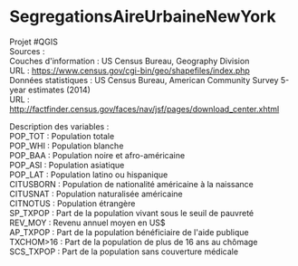 # SegregationsAireUrbaineNewYork

Projet #QGIS<br>
Sources :<br>
Couches d'information : US Census Bureau, Geography Division<br>
URL : https://www.census.gov/cgi-bin/geo/shapefiles/index.php<br>
Données statistiques : US Census Bureau, American Community Survey 5-year estimates (2014)<br>
URL : http://factfinder.census.gov/faces/nav/jsf/pages/download_center.xhtml<br>

Description des variables :<br>
POP_TOT : Population totale<br>
POP_WHI : Population blanche<br>
POP_BAA : Population noire et afro-américaine<br>
POP_ASI : Population asiatique<br>
POP_LAT : Population latino ou hispanique<br>
CITUSBORN : Population de nationalité américaine à la naissance<br>
CITUSNAT : Population naturalisée américaine<br>
CITNOTUS : Population étrangère<br>
SP_TXPOP : Part de la population vivant sous le seuil de pauvreté<br>
REV_MOY : Revenu annuel moyen en US$<br>
AP_TXPOP : Part de la population bénéficiaire de l'aide publique<br>
TXCHOM>16 : Part de la population de plus de 16 ans au chômage<br>
SCS_TXPOP : Part de la population sans couverture médicale<br>
